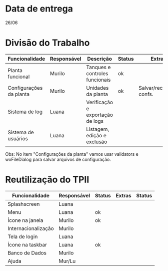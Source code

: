 Data de entrega
===============
26/06

Divisão do Trabalho
===================

| Funcionalidade          | Responsável | Descrição                        | Status | Extras                  | Status |
|-------------------------|-------------|----------------------------------|--------|-------------------------|--------|
| Planta funcional        | Murilo      | Tanques e controles funcionais   | ok     |                         |        |
| Configurações da planta | Murilo      | Unidades da planta               | ok     | Salvar/recuperar confs. | ok     |
| Sistema de log          | Luana       | Verificação e exportação de logs |        |                         |        |
| Sistema de usuários     | Luana       | Listagem, edição e exclusão      |        |                         |        |

Obs: No item "Configurações da planta" vamos usar validators e wxFileDialog para salvar arquivos de configuração.

Reutilização do TPII
====================

| Funcionalidade      | Responsável | Status | Extras | Status |
|---------------------|-------------|--------|--------|--------|
| Splashscreen        | Luana       |        |        |        |
| Menu                | Luana       |  ok    |        |        |
| Ícone na janela     | Murilo      |  ok    |        |        |
| Internacionalização | Murilo      |        |        |        |
| Tela de login       | Luana       |        |        |        |
| Ícone na taskbar    | Luana       |  ok    |        |        |
| Banco de Dados      | Murilo      |        |        |        |
| Ajuda               | Mur/Lu      |        |        |        |